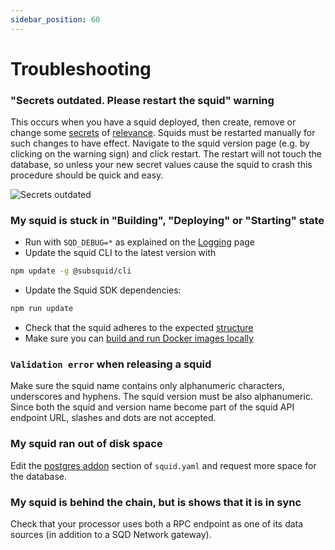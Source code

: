 ```yaml
---
sidebar_position: 60
---
```


# Troubleshooting

### "Secrets outdated. Please restart the squid" warning

This occurs when you have a squid deployed, then create, remove or change some [secrets](/squid-cli/secrets) of [relevance](/cloud/resources/organizations). Squids must be restarted manually for such changes to have effect. Navigate to the squid version page (e.g. by clicking on the warning sign) and click restart. The restart will not touch the database, so unless your new secret values cause the squid to crash this procedure should be quick and easy.

![Secrets outdated](</img/secrets-outdated.png>)

### My squid is stuck in "Building", "Deploying" or "Starting" state

- Run with `SQD_DEBUG=*` as explained on the [Logging](/sdk/reference/logger/#overriding-the-log-level) page
- Update the squid CLI to the latest version with
```bash
npm update -g @subsquid/cli
```
- Update the Squid SDK dependencies:
```bash
npm run update
```
- Check that the squid adheres to the expected [structure](/sdk/how-to-start/layout)
- Make sure you can [build and run Docker images locally](/sdk/resources/self-hosting)

### `Validation error` when releasing a squid

Make sure the squid name contains only alphanumeric characters, underscores and hyphens. The squid version must be also alphanumeric. 
Since both the squid and version name become part of the squid API endpoint URL, slashes and dots are not accepted. 

### My squid ran out of disk space

Edit the [postgres addon](/cloud/reference/pg) section of `squid.yaml` and request more space for the database. 

### My squid is behind the chain, but is shows that it is in sync

Check that your processor uses both a RPC endpoint as one of its data sources (in addition to a SQD Network gateway).
